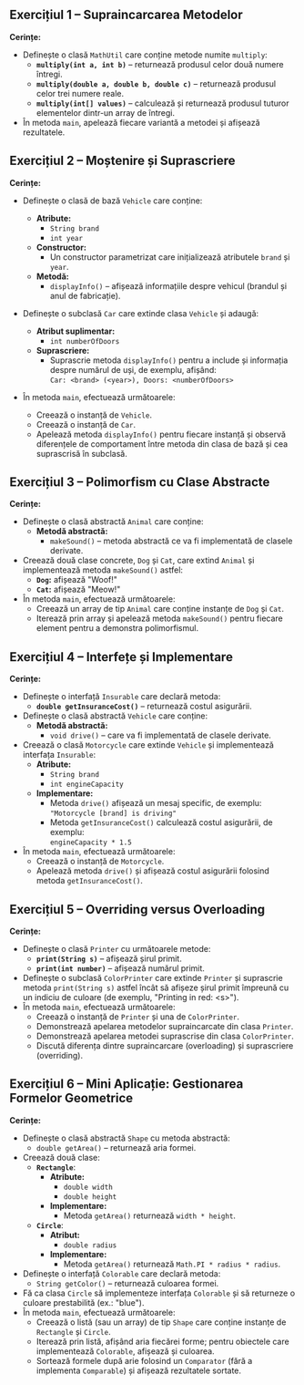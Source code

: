 ## Exercițiul 1 – Supraincarcarea Metodelor

**Cerințe:**

- Definește o clasă `MathUtil` care conține metode numite `multiply`:
  - **`multiply(int a, int b)`** – returnează produsul celor două numere întregi.
  - **`multiply(double a, double b, double c)`** – returnează produsul celor trei numere reale.
  - **`multiply(int[] values)`** – calculează și returnează produsul tuturor elementelor dintr-un array de întregi.
- În metoda `main`, apelează fiecare variantă a metodei și afișează rezultatele.

## Exercițiul 2 – Moștenire și Suprascriere

**Cerințe:**

- Definește o clasă de bază `Vehicle` care conține:
  - **Atribute:**  
    - `String brand`  
    - `int year`
  - **Constructor:**  
    - Un constructor parametrizat care inițializează atributele `brand` și `year`.
  - **Metodă:**  
    - `displayInfo()` – afișează informațiile despre vehicul (brandul și anul de fabricație).

- Definește o subclasă `Car` care extinde clasa `Vehicle` și adaugă:
  - **Atribut suplimentar:**  
    - `int numberOfDoors`
  - **Suprascriere:**  
    - Suprascrie metoda `displayInfo()` pentru a include și informația despre numărul de uși, de exemplu, afișând:  
      `Car: <brand> (<year>), Doors: <numberOfDoors>`

- În metoda `main`, efectuează următoarele:
  - Creează o instanță de `Vehicle`.
  - Creează o instanță de `Car`.
  - Apelează metoda `displayInfo()` pentru fiecare instanță și observă diferențele de comportament între metoda din clasa de bază și cea suprascrisă în subclasă.

## Exercițiul 3 – Polimorfism cu Clase Abstracte

**Cerințe:**

- Definește o clasă abstractă `Animal` care conține:
  - **Metodă abstractă:**  
    - `makeSound()` – metoda abstractă ce va fi implementată de clasele derivate.
- Creează două clase concrete, `Dog` și `Cat`, care extind `Animal` și implementează metoda `makeSound()` astfel:
  - **`Dog`:** afișează "Woof!"
  - **`Cat`:** afișează "Meow!"
- În metoda `main`, efectuează următoarele:
  - Creează un array de tip `Animal` care conține instanțe de `Dog` și `Cat`.
  - Iterează prin array și apelează metoda `makeSound()` pentru fiecare element pentru a demonstra polimorfismul.

## Exercițiul 4 – Interfețe și Implementare

**Cerințe:**

- Definește o interfață `Insurable` care declară metoda:
  - **`double getInsuranceCost()`** – returnează costul asigurării.
- Definește o clasă abstractă `Vehicle` care conține:
  - **Metodă abstractă:**  
    - `void drive()` – care va fi implementată de clasele derivate.
- Creează o clasă `Motorcycle` care extinde `Vehicle` și implementează interfața `Insurable`:
  - **Atribute:**  
    - `String brand`  
    - `int engineCapacity`
  - **Implementare:**  
    - Metoda `drive()` afișează un mesaj specific, de exemplu:  
      `"Motorcycle [brand] is driving"`
    - Metoda `getInsuranceCost()` calculează costul asigurării, de exemplu:  
      `engineCapacity * 1.5`
- În metoda `main`, efectuează următoarele:
  - Creează o instanță de `Motorcycle`.
  - Apelează metoda `drive()` și afișează costul asigurării folosind metoda `getInsuranceCost()`.
## Exercițiul 5 – Overriding versus Overloading

**Cerințe:**

- Definește o clasă `Printer` cu următoarele metode:
  - **`print(String s)`** – afișează șirul primit.
  - **`print(int number)`** – afișează numărul primit.
- Definește o subclasă `ColorPrinter` care extinde `Printer` și suprascrie metoda `print(String s)` astfel încât să afișeze șirul primit împreună cu un indiciu de culoare (de exemplu, "Printing in red: \<s\>").
- În metoda `main`, efectuează următoarele:
  - Creează o instanță de `Printer` și una de `ColorPrinter`.
  - Demonstrează apelarea metodelor supraincarcate din clasa `Printer`.
  - Demonstrează apelarea metodei suprascrise din clasa `ColorPrinter`.
  - Discută diferența dintre supraincarcare (overloading) și suprascriere (overriding).

## Exercițiul 6 – Mini Aplicație: Gestionarea Formelor Geometrice

**Cerințe:**

- Definește o clasă abstractă `Shape` cu metoda abstractă:
  - `double getArea()` – returnează aria formei.
- Creează două clase:
  - **`Rectangle`**:
    - **Atribute:**  
      - `double width`  
      - `double height`
    - **Implementare:**  
      - Metoda `getArea()` returnează `width * height`.
  - **`Circle`**:
    - **Atribut:**  
      - `double radius`
    - **Implementare:**  
      - Metoda `getArea()` returnează `Math.PI * radius * radius`.
- Definește o interfață `Colorable` care declară metoda:
  - `String getColor()` – returnează culoarea formei.
- Fă ca clasa `Circle` să implementeze interfața `Colorable` și să returneze o culoare prestabilită (ex.: "blue").
- În metoda `main`, efectuează următoarele:
  - Creează o listă (sau un array) de tip `Shape` care conține instanțe de `Rectangle` și `Circle`.
  - Iterează prin listă, afișând aria fiecărei forme; pentru obiectele care implementează `Colorable`, afișează și culoarea.
  - Sortează formele după arie folosind un `Comparator` (fără a implementa `Comparable`) și afișează rezultatele sortate.
  




